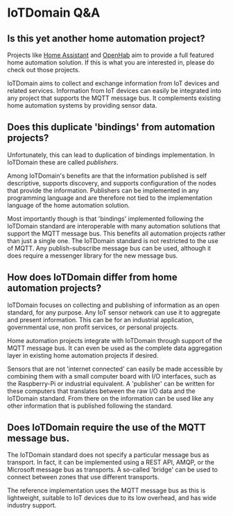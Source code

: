 # IoTDomain Q&A

## Is this yet another home automation project? 
Projects like [Home Assistant](https://www.home-assistant.io/) and [OpenHab](https://www.openhab.org/) aim to provide a full featured home automation solution. If this is what you are interested in, please do check out those projects. 

IoTDomain aims to collect and exchange information from IoT devices and related services. Information from IoT devices can easily be integrated into any project that supports the MQTT message bus. It complements existing home automation systems by providing sensor data.


## Does this duplicate 'bindings' from automation projects?
Unfortunately, this can lead to duplication of bindings implementation. In IoTDomain these are called *publishers*. 

Among IoTDomain's benefits are that the information published is self descriptive, supports discovery, and supports configuration of the nodes that provide the information. Publishers can be implemented in any programming language and are therefore not tied to the implementation language of the home automation solution. 

Most importantly though is that 'bindings' implemented following the IoTDomain standard are interoperable with many automation solutions that support the MQTT message bus. This benefits all automation projects rather than just a single one. The IoTDomain standard is not restricted to the use of MQTT. Any publish-subscribe message bus can be used, although it does require a messenger library for the new message bus.


## How does IoTDomain differ from home automation projects?
IoTDomain focuses on collecting and publishing of information as an open standard, for any purpose. Any IoT sensor network can use it to aggregate and present information. This can be for an industrial application, governmental use, non profit services, or personal projects.

Home automation projects integrate with IoTDomain through support of the MQTT message bus. It can even be used as the complete data aggregation layer in existing home automation projects if desired.

Sensors that are not 'internet connected' can easily be made accessible by combining them with a small computer board with I/O interfaces, such as the Raspberry-Pi or industrial equivalent. A 'publisher' can be written for these computers that translates between the raw I/O data and the IoTDomain standard. From there on the information can be used like any other information that is published following the standard.


## Does IoTDomain require the use of the MQTT message bus.
The IoTDomain standard does not specify a particular message bus as transport. In fact, it can be implemented using a REST API, AMQP, or the Microsoft message bus as transports. A so-called 'bridge' can be used to connect between zones that use different transports.

The reference implementation uses the MQTT message bus as this is lightweight, suitable to IoT devices due to its low overhead, and has wide industry support.
